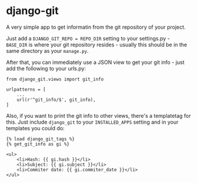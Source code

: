# django-git

A very simple app to get informatin from the git repository of your project.

Just add a ``DJANGO_GIT_REPO = REPO_DIR`` setting to your settings.py - ``BASE_DIR``
is where your git repository resides - usually this should be in the same directory
as your ``manage.py``.

After that, you can immediately use a JSON view to get your git info - just add the
following to your urls.py:

```
from django_git.views import git_info

urlpatterns = [
    ...
    url(r'^git_info/$', git_info),
]
```

Also, if you want to print the git info to other views, there's a templatetag for this.
Just include ``django_git`` to your ``INSTALLED_APPS`` setting and in your templates you
could do:

```
{% load django_git_tags %}
{% get_git_info as gi %}

<ul>
    <li>Hash: {{ gi.hash }}</li>
    <li>Subject: {{ gi.subject }}</li>
    <li>Commiter date: {{ gi.commiter_date }}</li>
</ul>

```